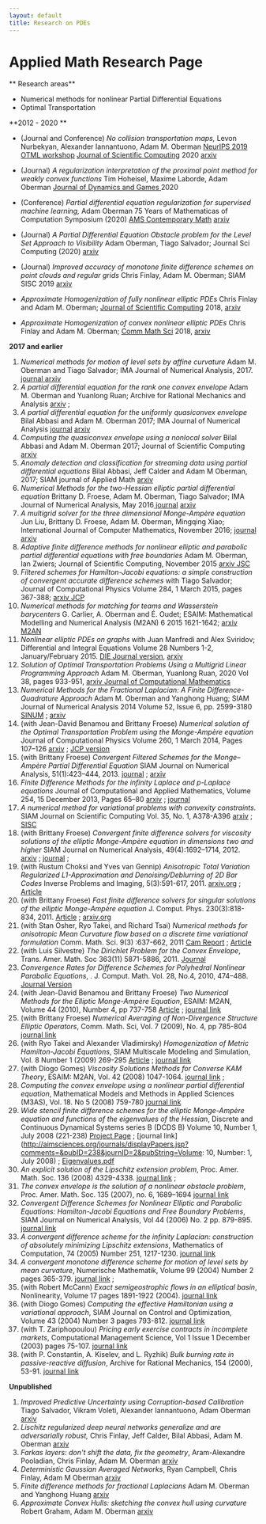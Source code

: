 ```yaml
---
layout: default
title: Research on PDEs
---
```


# Applied Math Research Page
** Research areas**
- Numerical methods for nonlinear Partial Differential Equations
- Optimal Transportation

**2012 - 2020 **
- (Journal and Conference) *No collision transportation maps,* Levon Nurbekyan, Alexander Iannantuono, Adam M. Oberman [NeurIPS 2019 OTML workshop](https://sites.google.com/view/otml2019/schedule) [Journal of Scientific Computing](https://doi.org/10.1007/s10915-020-01143-x) 2020 [arxiv](https://arxiv.org/abs/1912.02317)
- (Journal) *A regularization interpretation of the proximal point method for weakly convex functions* Tim Hoheisel, Maxime Laborde, Adam Oberman  [Journal of Dynamics and Games ](http://dx.doi.org/10.3934/jdg.2020005)2020
-  (Conference) *Partial differential equation regularization for supervised machine learning,* Adam Oberman 75 Years of Mathematicas of Computation Symposium (2020) [AMS Contemporary Math](https://www.ams.org/books/conm/) [arxiv](http://arxiv.org/abs/1910.01612)
-   (Journal) *A Partial Differential Equation Obstacle problem for the Level Set Approach to Visibility* Adam Oberman, Tiago Salvador; Journal Sci Computing (2020) [arxiv](https://arxiv.org/abs/1908.00578)

- (Journal) *Improved accuracy of monotone finite difference schemes on point clouds and regular grids* Chris Finlay, Adam M. Oberman; SIAM SISC 2019 [arxiv](https://arxiv.org/abs/1807.05150)
-  *Approximate Homogenization of fully nonlinear elliptic PDEs* Chris Finlay and Adam M. Oberman; [Journal of Scientific Computing](https://link.springer.com/journal/10915) 2018, [arxiv ](https://arxiv.org/abs/1710.10311)
-   *Approximate Homogenization of convex nonlinear elliptic PDEs* Chris Finlay and Adam M. Oberman; [Comm Math Sci](http://intlpress.com/site/pub/pages/journals/items/cms/_home/_main/) 2018, [arxiv ](https://arxiv.org/abs/1710.10309)

**2017 and earlier**

1. *Numerical methods for motion of level sets by affine curvature* Adam M. Oberman and Tiago Salvador; IMA Journal of Numerical Analysis, 2017. [journal ](https://doi.org/10.1093/imanum/drx045) [arxiv](https://arxiv.org/abs/1610.08831)
2. *A partial differential equation for the rank one convex envelope* Adam M. Oberman and Yuanlong Ruan; Archive for Rational Mechanics and Analysis  [arxiv](http://arxiv.org/abs/1605.03155) ;
3. *A partial differential equation for the uniformly quasiconvex envelope* Bilal Abbasi and Adam M. Oberman 2017; IMA Journal of Numerical Analysis [journal](https://academic.oup.com/imajna/advance-article/doi/10.1093/imanum/drx068/4641667?guestAccessKey=85c7c7eb-6de2-44f6-bb17-564119681478) [arxiv](https://arxiv.org/abs/1612.06813)
4. *Computing the quasiconvex envelope using a nonlocal solver* Bilal Abbasi and Adam M. Oberman 2017; Journal of Scientific Computing [arxiv](https://arxiv.org/abs/1612.05584)
5. *Anomaly detection and classification for streaming data using partial differential equations* Bilal Abbasi, Jeff Calder and Adam M Oberman, 2017; SIAM journal of Applied Math [arxiv ](https://arxiv.org/abs/1608.04348)
6. *Numerical Methods for the two-Hessian elliptic partial differential equation* Brittany D. Froese, Adam M. Oberman, Tiago Salvador; IMA Journal of Numerical Analysis, May 2016[ ﻿journal﻿](http://dx.doi.org/10.1093/imanum/drw007) [arxiv](http://arxiv.org/abs/1502.04969)
7. *A multigrid solver for the three dimensional Monge-Ampère equation* Jun Liu, Brittany D. Froese, Adam M. Oberman, Mingqing Xiao; International Journal of Computer Mathematics, November 2016;  [journal ](http://dx.doi.org/10.1080/00207160.2016.1247443)[arxiv ](http://arxiv.org/abs/1411.7018)
8. *Adaptive finite difference methods for nonlinear elliptic and parabolic partial differential equations with free boundaries* Adam M. Oberman, Ian Zwiers; Journal of Scientific Computing, November 2015 [arxiv ](http://arxiv.org/abs/1412.3057)[JSC](http://dx.doi.org/10.1007/s10915-015-0137-x)﻿
9. *Filtered schemes for Hamilton-Jacobi equations: a simple construction of convergent accurate difference schemes* with Tiago Salvador; Journal of Computational Physics Volume 284, 1 March 2015, pages 367-388; [arxiv ](http://arxiv.org/abs/1411.3205)[JCP ](http://dx.doi.org/10.1016/j.jcp.2014.12.039)
10. *Numerical methods for matching for teams and Wasserstein barycenters* G. Carlier, A. Oberman and É. Oudet; ESAIM: Mathematical Modelling and Numerical Analysis (M2AN) 6 2015 1621-1642; [arxiv](http://arxiv.org/abs/1411.3602)[ M2AN](http://dx.doi.org/10.1051/m2an/2015033)
11. *Nonlinear elliptic PDEs on graphs* with Juan Manfredi and Alex Sviridov; Differential and Integral Equations Volume 28 Numbers 1-2, January/February 2015. [DIE Journal version](http://projecteuclid.org/euclid.die/1418310422), [arxiv](http://arxiv.org/abs/1212.0834)
12. *Solution of Optimal Transportation Problems Using a Multigrid Linear Programming Approach* Adam M. Oberman, Yuanlong Ruan, 2020 Vol 38, pages 933-951, [arxiv ](http://arxiv.org/abs/1509.03668) [Journal of Computational Mathematics](https://doi.org/10.4208/jcm.1907-m2017-0224)
13. *Numerical Methods for the Fractional Laplacian: A Finite Difference-Quadrature Approach* Adam M. Oberman and Yanghong Huang; SIAM Journal of Numerical Analysis 2014 Volume 52, Issue 6, pp. 2599-3180 [SINUM](http://dx.doi.org/10.1137/140954040) ; [arxiv](http://arxiv.org/abs/1311.7691)
14. (with Jean-David Benamou and Brittany Froese) *Numerical solution of the Optimal Transportation Problem using the Monge-Ampère equation* Journal of Computational Physics Volume 260, 1 March 2014, Pages 107–126 [arxiv](http://arxiv.org/abs/1208.4870) ; [JCP version](http://www.sciencedirect.com/science/article/pii/S0021999113008140)
15. (with Brittany Froese) *Convergent Filtered Schemes for the Monge–Ampère Partial Differential Equation* SIAM Journal on Numerical Analysis, 51(1):423–444, 2013. [journal](http://dx.doi.org/10.1137/120875065) ; [arxiv](http://arxiv.org/abs/1204.5798)
16. *Finite Difference Methods for the infinity Laplace and p-Laplace equations* Journal of Computational and Applied Mathematics, Volume 254, 15 December 2013, Pages 65–80 [arxiv](http://arxiv.org/abs/1107.5278) ; [journal](http://dx.doi.org/10.1016/j.cam.2012.11.023)
17. *A numerical method for variational problems with convexity constraints.* SIAM Journal on Scientific Computing Vol. 35, No. 1, A378-A396 [arxiv](http://arxiv.org/abs/1107.5290) ; [SISC ](http://dx.doi.org/10.1137/120869973)
18. (with Brittany Froese) *Convergent finite difference solvers for viscosity solutions of the elliptic Monge-Ampère equation in dimensions two and higher* SIAM Journal on Numerical Analysis, 49(4):1692–1714, 2012. [arxiv](http://arxiv.org/abs/1007.0765v2) ; [journal](http://dx.doi.org/10.1137/100803092) ;
19. (with Rustum Choksi and Yves van Gennip) *Anisotropic Total Variation Regularized L1-Approximation and Denoising/Deblurring of 2D Bar Codes* Inverse Problems and Imaging, 5(3):591-617, 2011. [arxiv.org](http://arxiv.org/abs/1007.1035v1) ; [Article](http://dx.doi.org/10.3934/ipi.2011.5.591)
20. (with Brittany Froese) *Fast finite difference solvers for singular solutions of the elliptic Monge-Ampère equation* J. Comput. Phys. 230(3):818-834, 2011. [Article](http://dx.doi.org/10.1016/j.jcp.2010.10.020) ; [arxiv.org](http://arxiv.org/abs/1006.5748v2)
21. (with Stan Osher, Ryo Takei, and Richard Tsai) *Numerical methods for anisotropic Mean Curvature flow based on a discrete time variational formulation* Comm. Math. Sci. 9(3) :637-662, 2011 [Cam Report](ftp://ftp.math.ucla.edu/pub/camreport/cam10-21.pdf) ; [Article](http://www.intlpress.com/CMS/2011/issue9-3/)
22. (with Luis Silvestre) *The Dirichlet Problem for the Convex Envelope*, Trans. Amer. Math. Soc 363(11) 5871-5886, 2011. [Journal](http://dx.doi.org/10.1090/S0002-9947-2011-05240-2)
23. *Convergence Rates for Difference Schemes for Polyhedral Nonlinear Parabolic Equations*, . J. Comput. Math. Vol. 28, No.4, 2010, 474–488. [Journal Version](http://wiki.math.mcgill.ca/dokuwiki/lib/exe/fetch.php/personal/staff/aoberman/polyhedralparabolicjv.pdf)
24. (with Jean-David Benamou and Brittany Froese) *Two Numerical Methods for the Elliptic Monge-Ampère Equation*, ESAIM: M2AN, Volume 44 (2010), Number 4, pp 737-758 [Article](http://wiki.math.mcgill.ca/dokuwiki/lib/exe/fetch.php/personal/staff/aoberman/mongeampere.pdf) ; [journal link](http://dx.doi.org/10.1051/m2an/2010017)
25. (with Brittany Froese) *Numerical Averaging of Non-Divergence Structure Elliptic Operators*, Comm. Math. Sci, Vol. 7 (2009), No. 4, pp 785-804  [journal link](http://www.intlpress.com/CMS/2009/issue7-4/)
26. (with Ryo Takei and Alexander Vladimirsky) *Homogenization of Metric Hamilton-Jacobi Equations*, SIAM Multiscale Modeling and Simulation, Vol. 8 Number 1 (2009) 269-295 [Article](https://www.dropbox.com/s/7nz2mxjbof3uczi/MetricHomog.pdf?dl=0) ; [journal link](http://dx.doi.org/10.1137/080743019)
27. (with Diogo Gomes) *Viscosity Solutions Methods for Converse KAM Theory*, ESAIM: M2AN, Vol. 42 (2008) 1047-1064. [journal link](http://dx.doi.org/10.1051/m2an:2008035) ;
28. *Computing the convex envelope using a nonlinear partial differential equation*, Mathematical Models and Methods in Applied Sciences (M3AS), Vol. 18. No 5 (2008) 759-780 [journal link](http://dx.doi.org/doi:10.1142/S0218202508002851) 
29. *Wide stencil finite difference schemes for the elliptic Monge-Ampère equation and functions of the eigenvalues of the Hessian*, Discrete and Continuous Dynamical Systems series B (DCDS B) Volume 10, Number 1, July 2008 (221-238) [Project Page](http://wiki.math.mcgill.ca/dokuwiki/doku.php/personal/staff/aoberman/finite_difference_schemes_for_the_monge-ampere_equation) ; [journal link](http://aimsciences.org/journals/displayPapers.jsp?comments=&pubID=238&journID=2&pubString=Volume: 10, Number: 1, July 2008) ; [Eigenvalues.pdf](https://www.dropbox.com/s/eu80pegcb82mta0/Eigenvalues.pdf?dl=0)
30. *An explicit solution of the Lipschitz extension problem*, Proc. Amer. Math. Soc. 136 (2008) 4329-4338. [journal link](http://dx.doi.org/10.1090/S0002-9939-08-09457-4) ;
31. *The convex envelope is the solution of a nonlinear obstacle problem*, Proc. Amer. Math. Soc. 135 (2007), no. 6, 1689–1694 [journal link](http://dx.doi.org/10.1090/S0002-9939-07-08887-9) 
32. *Convergent Difference Schemes for Nonlinear Elliptic and Parabolic Equations:  Hamilton-Jacobi Equations and Free Boundary Problems*, SIAM Journal on Numerical Analysis, Vol 44 (2006) No. 2 pp. 879-895. [journal link](http://dx.doi.org/10.1137/S0036142903435235)
33. *A convergent difference scheme for the infinity Laplacian: construction of absolutely minimizing Lipschitz extensions*, Mathematics of Computation, 74 (2005) Number 251, 1217-1230. [journal link](http://dx.doi.org/10.1090/S0025-5718-04-01688-6)
34. *A convergent monotone difference scheme for motion of level sets by mean curvature*, Numerische Mathematik, Volume 99 (2004) Number 2 pages 365-379. [journal link](http://dx.doi.org/10.1007/s00211-004-0566-1) ;
35. (with Robert McCann) *Exact semigeostrophic flows in an elliptical basin*, Nonlinearity, Volume 17 pages 1891-1922 (2004). [journal link](http://dx.doi.org/10.1088/0951-7715/17/5/017)
36. (with Diogo Gomes) *Computing the effective Hamiltonian using a variational approach*, SIAM Journal on Control and Optimization, Volume 43 (2004) Number 3 pages 793-812. [journal link](http://dx.doi.org/10.1137/S0363012902417620)
37. (with T. Zariphopoulou) *Pricing early exercise contracts in incomplete markets*, Computational Management Science, Vol 1 Issue 1 December (2003) pages 75-107. [journal link](http://dx.doi.org/10.1007/s10287-003-0005-2)
38. (with P. Constantin, A. Kiselev, and L. Ryzhik) *Bulk burning rate in passive-reactive diffusion*, Archive for Rational Mechanics, 154 (2000), 53-91. [journal link](http://dx.doi.org/10.1007/s002050000090)

**Unpublished** 

1. *Improved Predictive Uncertainty using Corruption-based Calibration* Tiago Salvador, Vikram Voleti, Alexander Iannantuono, Adam Oberman [arxiv](https://arxiv.org/abs/2106.03762)
2. *Lischitz regularized deep neural networks generalize and are adversarially robust,* Chris Finlay, Jeff Calder, Bilal Abbasi, Adam M. Oberman [arxiv ](https://arxiv.org/abs/1808.09540)
3. *Farkas layers: don't shift the data, fix the geometry*, Aram-Alexandre Pooladian, Chris Finlay, Adam M. Oberman [arxiv](https://arxiv.org/abs/1910.02840)
4. *Deterministic Gaussian Averaged Networks*, Ryan Campbell, Chris Finlay, Adam M Oberman [arxiv](https://arxiv.org/abs/2006.06061)
5. *Finite difference methods for fractional Laplacians* Adam M. Oberman and Yanghong Huang [arxiv](https://arxiv.org/abs/1611.00164)
6. *Approximate Convex Hulls: sketching the convex hull using curvature* Robert Graham, Adam M. Oberman [arxiv](https://arxiv.org/abs/1703.01350)
